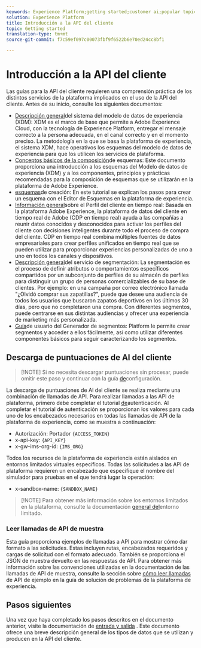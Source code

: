 ```yaml
---
keywords: Experience Platform;getting started;customer ai;popular topics
solution: Experience Platform
title: Introducción a la API del cliente
topic: Getting started
translation-type: tm+mt
source-git-commit: f7c59ef097c00073fbf9f6522b6e70ed24cc8bf1

---
```



# Introducción a la API del cliente

Las guías para la API del cliente requieren una comprensión práctica de los distintos servicios de la plataforma implicados en el uso de la API del cliente. Antes de su inicio, consulte los siguientes documentos:

- [Descripción general](../../xdm/home.md)del sistema del modelo de datos de experiencia (XDM): XDM es el marco de base que permite a Adobe Experience Cloud, con la tecnología de Experience Platform, entregar el mensaje correcto a la persona adecuada, en el canal correcto y en el momento preciso. La metodología en la que se basa la plataforma de experiencia, el sistema XDM, hace operativos los esquemas del modelo de datos de experiencia para que los utilicen los servicios de plataforma.
- [Conceptos básicos de la composición](../../xdm/schema/composition.md)de esquemas: Este documento proporciona una introducción a los esquemas del Modelo de datos de experiencia (XDM) y a los componentes, principios y prácticas recomendadas para la composición de esquemas que se utilizarán en la plataforma de Adobe Experience.
- [esquemas](../../xdm/tutorials/create-schema-ui.md)de creación: En este tutorial se explican los pasos para crear un esquema con el Editor de Esquemas en la plataforma de experiencia.
- [Información general](../../rtcdp/overview.md)sobre el Perfil del cliente en tiempo real: Basada en la plataforma Adobe Experience, la plataforma de datos del cliente en tiempo real de Adobe (CDP en tiempo real) ayuda a las compañías a reunir datos conocidos y desconocidos para activar los perfiles del cliente con decisiones inteligentes durante todo el proceso de compra del cliente. CDP en tiempo real combina múltiples fuentes de datos empresariales para crear perfiles unificados en tiempo real que se pueden utilizar para proporcionar experiencias personalizadas de uno a uno en todos los canales y dispositivos.
- [Descripción general](../../segmentation/home.md)del servicio de segmentación: La segmentación es el proceso de definir atributos o comportamientos específicos compartidos por un subconjunto de perfiles de su almacén de perfiles para distinguir un grupo de personas comercializables de su base de clientes. Por ejemplo: en una campaña por correo electrónico llamada &quot;¿Olvidó comprar sus zapatillas?&quot;, puede que desee una audiencia de todos los usuarios que buscaron zapatos deportivos en los últimos 30 días, pero que no completaron una compra. Con diferentes segmentos, puede centrarse en sus distintas audiencias y ofrecer una experiencia de marketing más personalizada.
- [Guía](../../segmentation/tutorials/create-a-segment.md)de usuario del Generador de segmentos: Platform le permite crear segmentos y acceder a ellos fácilmente, así como utilizar diferentes componentes básicos para seguir caracterizando los segmentos.

## Descarga de puntuaciones de AI del cliente

>[!NOTE] Si no necesita descargar puntuaciones sin procesar, puede omitir este paso y continuar con la guía [de](./user-guide/configure.md)configuración.

La descarga de puntuaciones de AI del cliente se realiza mediante una combinación de llamadas de API. Para realizar llamadas a las API de plataforma, primero debe completar el tutorial [de](../../tutorials/authentication.md)autenticación. Al completar el tutorial de autenticación se proporcionan los valores para cada uno de los encabezados necesarios en todas las llamadas de API de la plataforma de experiencia, como se muestra a continuación:

- Autorización: Portador `{ACCESS_TOKEN}`
- x-api-key: `{API_KEY}`
- x-gw-ims-org-id: `{IMS_ORG}`

Todos los recursos de la plataforma de experiencia están aislados en entornos limitados virtuales específicos. Todas las solicitudes a las API de plataforma requieren un encabezado que especifique el nombre del simulador para pruebas en el que tendrá lugar la operación:

- x-sandbox-name: `{SANDBOX_NAME}`

>[!NOTE] Para obtener más información sobre los entornos limitados en la plataforma, consulte la documentación [general del](../../sandboxes/home.md)entorno limitado.

### Leer llamadas de API de muestra

Esta guía proporciona ejemplos de llamadas a API para mostrar cómo dar formato a las solicitudes. Estas incluyen rutas, encabezados requeridos y cargas de solicitud con el formato adecuado. También se proporciona el JSON de muestra devuelto en las respuestas de API. Para obtener más información sobre las convenciones utilizadas en la documentación de las llamadas de API de muestra, consulte la sección sobre [cómo leer llamadas](../../landing/troubleshooting.md) de API de ejemplo en la guía de solución de problemas de la plataforma de experiencia.

## Pasos siguientes

Una vez que haya completado los pasos descritos en el documento anterior, visite la documentación de [entrada y salida](./input-output.md) . Este documento ofrece una breve descripción general de los tipos de datos que se utilizan y producen en la API del cliente.